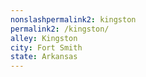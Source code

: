 ```yaml
---
﻿nonslashpermalink2: kingston
permalink2: /kingston/
alley: Kingston
city: Fort Smith
state: Arkansas
---
```

